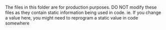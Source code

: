 The files in this folder are for production purposes.
DO NOT modify these files as they contain static information
being used in code.
ie. If you change a value here, you might need to reprogram a static
value in code somewhere